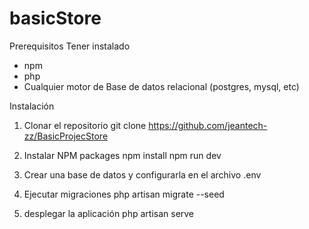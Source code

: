 # basicStore

Prerequisitos
Tener instalado 
- npm
- php
- Cualquier motor de Base de datos relacional (postgres, mysql, etc)

Instalación
1. Clonar el repositorio
git clone https://github.com/jeantech-zz/BasicProjecStore

2. Instalar NPM packages 
    npm install 
    npm run dev

3. Crear una base de datos y configurarla en el archivo .env

4. Ejecutar migraciones
 php artisan migrate --seed
 
5. desplegar la aplicación
php artisan serve
